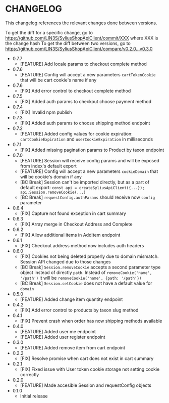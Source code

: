 # CHANGELOG

This changelog references the relevant changes done between versions.

To get the diff for a specific change, go to https://github.com/LIN3S/SyliusShopApiClient/commit/XXX where XXX is the change hash 
To get the diff between two versions, go to https://github.com/LIN3S/SyliusShopApiClient/compare/v0.2.0...v0.3.0

* 0.7.7
    * [FEATURE] Add locale params to checkout complete method
* 0.7.6
    * [FEATURE] Config will accept a new parameters `cartTokenCookie` that will be cart cookie's name if any
* 0.7.6
    * [FIX] Add error control to checkout complete method
* 0.7.5
    * [FIX] Added auth params to checkout choose payment method
* 0.7.4
    * [FIX] Invalid npm publish
* 0.7.3
    * [FIX] Added auth params to choose shipping method endpoint
* 0.7.2
    * [FEATURE] Added config values for cookie expiration: `cartCookieExpiration` and `userCookieExpiration` in milliseconds
* 0.7.1
    * [FIX] Added missing pagination params to Product by taxon endpoint
* 0.7.0
    * [FEATURE] Session will receive config params and will be exposed from index's default export
    * [FEATURE] Config will accept a new parameters `cookieDomain` that will be cookie's domain if any
    * [BC Break] Session can't be imported directly, but as a part of default export:
    `const api = createSyliusApiClient({...}); api.Session.removeCookie(...)`
    * [BC Break] `requestConfig.authParams` should receive now `config` parameter
* 0.6.4
    * [FIX] Capture not found exception in cart summary
* 0.6.3
    * [FIX] Array merge in Checkout Address and Complete
* 0.6.2
    * [FIX] Allow additional items in AddItem endpoint
* 0.6.1
    * [FIX] Checkout address method now includes auth headers
* 0.6.0
    * [FIX] Cookies not being deleted properly due to domain mismatch. Session API changed due to those changes
    * [BC Break] `Session.removeCookie` accepts a second parameter type object instead of directly `path`.
    Instead of `removeCookie('name', '/path')` it will be `removeCookie('name', {path: '/path'})`
    * [BC Break] `Session.setCookie` does not have a default value for `domain`
* 0.5.0
    * [FEATURE] Added change item quantity endpoint
* 0.4.2
    * [FIX] Add error control to products by taxon slug method
* 0.4.1
    * [FIX] Prevent crash when order has now shipping methods available
* 0.4.0
    * [FEATURE] Added user me endpoint
    * [FEATURE] Added user register endpoint
* 0.3.0
    * [FEATURE] Added remove item from cart endpoint 
* 0.2.2
    * [FIX] Resolve promise when cart does not exist in cart summary
* 0.2.1
    * [FIX] Fixed issue with User token cookie storage not setting cookie correctly
* 0.2.0
    * [FEATURE] Made accesible Session and requestConfig objects
* 0.1.0
    * Initial release
